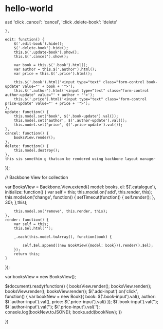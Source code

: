 # hello-world
asd
		'click .cancel': 'cancel',
		'click .delete-book': 'delete'
		
	},
	 
	edit: function() {
		$('.edit-book').hide();
		$('.delete-book').hide();
		this.$('.update-book').show();
		this.$('.cancel').show();

		var book = this.$('.book').html();
		var author = this.$('.author').html();
		var price = this.$('.price').html();
 
		this.$('.book').html('<input type="text" class="form-control book-update" value="' + book + '">');
		this.$('.author').html('<input type="text" class="form-control author-update" value="' + author + '">');
		this.$('.price').html('<input type="text" class="form-control price-update" value="' + price + '">');
	},
	update: function() {
		this.model.set('book', $('.book-update').val());
		this.model.set('author', $('.author-update').val());
		this.model.set('price', $('.price-update').val());
	},
	cancel: function() {
		booksView.render();
	},
	delete: function() {
		this.model.destroy();
	},
	this sis somethin g thatcan be rendered using backbone layout manager
	
});

// Backbone View for collection

var BooksView = Backbone.View.extend({
	model: books,
	el: $('.catalogue'),
	initialize: function() {
		var self = this;
		this.model.on('add', this.render, this);
		this.model.on('change', function() {
			setTimeout(function() {
				self.render();
			}, 30);
		},this);
	
		this.model.on('remove', this.render, this);
	},
	render: function() {
		var self = this;
		this.$el.html('');
		
		_.each(this.model.toArray(), function(book) {
			
			self.$el.append((new BookView({model: book})).render().$el);
		});
		return this;
	}
});


var booksView = new BooksView();

$(document).ready(function() {
	booksView.render();
		booksView.render();
			booksView.render();
				booksView.render();
	$('.add-input').on('click', function() {
		var bookNew = new Book({
			book: $('.book-input').val(),
			author: $('.author-input').val(),
			price: $('.price-input').val()
		});
		$('.book-input').val('');
		$('.author-input').val('');
		$('.price-input').val('');
		console.log(bookNew.toJSON());
		books.add(bookNew);
	})

})
